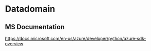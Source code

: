 # Datadomain

## MS Documentation

https://docs.microsoft.com/en-us/azure/developer/python/azure-sdk-overview

